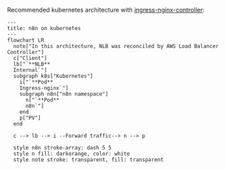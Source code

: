 Recommended kubernetes architecture with [ingress-nginx-controller](https://github.com/kubernetes/ingress-nginx):

```mermaid
---
title: n8n on kubernetes
---
flowchart LR
  note["In this architecture, NLB was reconciled by AWS Load Balancer Controller"]
  c["Client"]
  lb["`**NLB**
  Internal`"]
  subgraph k8s["Kubernetes"]
    i["`**Pod**
    Ingress-nginx`"]
    subgraph n8n["n8n namespace"]
      n["`**Pod**
      n8n`"]
    end
    p["PV"]
  end

  c --> lb --> i --Forward traffic--> n --> p

  style n8n stroke-array: dash 5 5
  style n fill: darkorange, color: white
  style note stroke: transparent, fill: transparent
```
